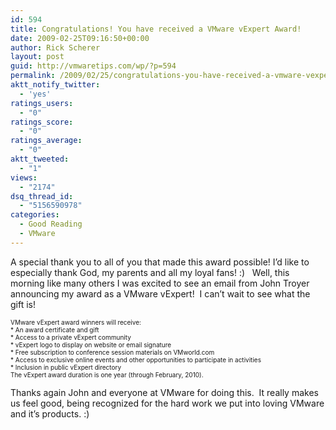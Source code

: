```yaml
---
id: 594
title: Congratulations! You have received a VMware vExpert Award!
date: 2009-02-25T09:16:50+00:00
author: Rick Scherer
layout: post
guid: http://vmwaretips.com/wp/?p=594
permalink: /2009/02/25/congratulations-you-have-received-a-vmware-vexpert-award/
aktt_notify_twitter:
  - 'yes'
ratings_users:
  - "0"
ratings_score:
  - "0"
ratings_average:
  - "0"
aktt_tweeted:
  - "1"
views:
  - "2174"
dsq_thread_id:
  - "5156590978"
categories:
  - Good Reading
  - VMware
---
```

A special thank you to all of you that made this award possible! I&#8217;d like to especially thank God, my parents and all my loyal fans! :)   Well, this morning like many others I was excited to see an email from John Troyer announcing my award as a VMware vExpert!  I can&#8217;t wait to see what the gift is!

<span><span style="font-size: x-small;">VMware vExpert award winners will receive:<br /> * An award certificate and gift<br /> * Access to a private vExpert community<br /> * vExpert logo to display on website or email signature<br /> * Free subscription to conference session materials on VMworld.com<br /> * Access to exclusive online events and other opportunities to participate in activities<br /> * Inclusion in public vExpert directory<br /> The vExpert award duration is one year (through February, 2010).</span></span>

Thanks again John and everyone at VMware for doing this.  It really makes us feel good, being recognized for the hard work we put into loving VMware and it&#8217;s products. :)